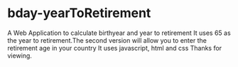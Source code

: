 # bday-yearToRetirement
A Web Application to calculate birthyear and year to retirement
It uses 65 as the year to retirement.The second version will allow you to enter the retirement age in your country
It uses javascript, html and css
Thanks for viewing.
